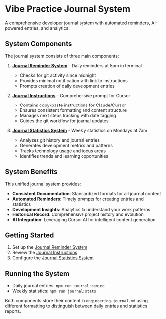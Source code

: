 # Vibe Practice Journal System

A comprehensive developer journal system with automated reminders, AI-powered entries, and analytics.

## System Components

The journal system consists of three main components:

1. **[Journal Reminder System](./JOURNAL_REMINDER.md)** - Daily reminders at 5pm in terminal
   - Checks for git activity since midnight
   - Provides minimal notification with link to instructions
   - Prompts creation of daily development entries

2. **[Journal Instructions](./JOURNAL_INSTRUCTIONS.md)** - Comprehensive prompt for Cursor
   - Contains copy-paste instructions for Claude/Cursor
   - Ensures consistent formatting and content structure
   - Manages next steps tracking with date tagging
   - Guides the git workflow for journal updates

3. **[Journal Statistics System](./JOURNAL_STATISTICS.md)** - Weekly statistics on Mondays at 7am
   - Analyzes git history and journal entries
   - Generates development metrics and patterns
   - Tracks technology usage and focus areas
   - Identifies trends and learning opportunities

## System Benefits

This unified journal system provides:

- **Consistent Documentation**: Standardized formats for all journal content
- **Automated Reminders**: Timely prompts for creating entries and statistics
- **Development Insights**: Analytics to understand your work patterns
- **Historical Record**: Comprehensive project history and evolution
- **AI Integration**: Leveraging Cursor AI for intelligent content generation

## Getting Started

1. Set up the [Journal Reminder System](./JOURNAL_REMINDER.md)
2. Review the [Journal Instructions](./JOURNAL_INSTRUCTIONS.md)
3. Configure the [Journal Statistics System](./JOURNAL_STATISTICS.md)

## Running the System

- Daily journal entries: `npm run journal:remind`
- Weekly statistics: `npm run journal:stats`

Both components store their content in `engineering-journal.md` using different formatting to distinguish between daily entries and statistics reports. 